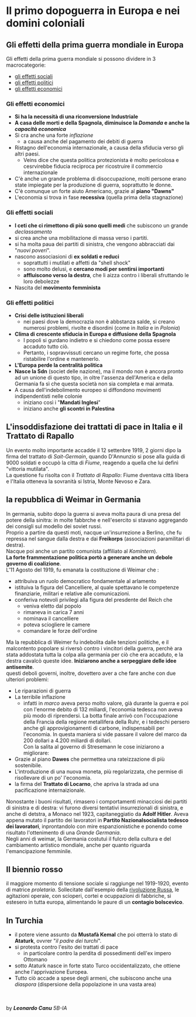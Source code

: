 # Il primo dopoguerra in Europa e nei domini coloniali
## Gli effetti della prima guerra mondiale in Europa
Gli effetti della prima guerra mondiale si possono dividere in 3 macrocategorie:
- [gli effetti sociali](#sociali)
- [gli effetti politici](#politici) 
- [gli effetti economici](#economici)

### <a id="economici"></a> Gli effetti economici
- **Si ha la necessità di una riconversione Industriale**
- **A casa delle morti e della Spagnola, diminuisce la *Domanda* e anche la *capacità economica***
- Si cra anche una forte *inflazione*
    - a causa anche del pagamento dei debiti di guerra
- Ristagno dell'economia internazionale, a causa della sfiducia verso gli altri paesi.
    - Veins dice che questa politica protezionista è molto pericolosa e cesrvirebbe fiducia reciproca per ricostruire il commercio internazionale
- C'è anche un grande problema di disoccupazione, molti persone erano state impiegate per la produzione di guerra, soprattutto le donne.
- C'è comunque un forte aiuto Americano, grazie al **piano "Dawns"**
- L'economia si trova in fase **recessiva** (quella prima della stagnazione)

### <a id="sociali"></a>Gli effetti sociali
- **I ceti che ci rimettono di più sono quelli medi** che subiscono un grande *declassamento*
- si crea anche una mobilitazione di massa verso i partiti.
- si ha molta paua dei partiti di sinistra, che vengono abbracciati dai "*nuovi poveri*".
- nascono associasioni di **ex soldati e reduci**
    - soprattutti i mutilati e affetti da "shell shock"
    - sono molto delusi, e **cercano modi per sentirsi importanti**
    - **affluiscono verso la destra**, che li aizza contro i liberali sfruttando le loro debolezze
- Nascita del **movimento femminista**
### <a id="politici"></a>Gli effetti politici
- **Crisi delle istituzioni liberali**
    - nei paesi dove la democrazia non è abbstanza salde, si creano numerosi problemi, rivolte e disordini (come in *Italia* e in *Polonia*)
- **Clima di crescente sfiducia in Europa e diffusione della Spagnola** 
    - I popoli si gurdano indietro e si chiedono come possa essere accaduto tutto ciò.
    - Pertanto, i sopravvissuti cercano un regime forte, che possa ristabilire l'ordine e mantenerlo.
- **L'Europa perde la centralità politica**
- **Nasce la Sdn** (societ delle nazione), ma il mondo non è ancora pronto ad un unione di questo tipo, in oltre l'assenza dell'America e della Germania fa sì che questa società non sia completa e mai armata.
- A causa dell'indebolimento europeo si diffondono movimenti indipendentisti nelle colonie
    - iniziano così i "**Mandati Inglesi**"
    - iniziano anche **gli scontri in Palestina**

## L'insoddisfazione dei trattati di pace in Italia e il Trattato di Rapallo <a id="rapallo"></a>
Un evento molto importante accadde il 12 settenbre 1919, 2 giorni dipo la firma del trattato di *Sait-Germain*, quando D'Annunzio si pose alla guida di 9000 soldati e occupò la citta di *Fiume*, reagendo a quella che lui definì "vittoria mutilata".<br>
La questione fu risolta con il *Trattato di Rapallo*: Fiume dventava città libera e l'Italia otteneva la sovranità si Istria, Monte Nevoso e Zara.

## la repubblica di Weimar in Germania
In germania, subito dopo la guerra si aveva molta paura di una presa del potere della sinitra: in molte fabbrche e nell'esercito si stavano aggregando dei consigli sul modello dei soviet russi.<br> Proprio a partire da questi moti, nacque un'insurrezione a Berlino, che fu repressa nel sangue dalla destra e dai **Freikorps** (associazioni paramilitari di destra).<br>Nacque poi anche un partito comunista (affiliato al *Komintern*).<br>**La forte frammentazione politica portò a generare anche un debole governo di coalizione**.<br>L'11 Agosto del 1919, fu emanata la costituzione di Weimar che :
- attribuiva un ruolo democratico fondamentale al arlamento 
- istituiva la figura del Cancelliere, al quale spettavano le 
    competenze finanziarie, militari e relative alle comunicazioni.
- conferiva notevoli privilegi alla figura del presdente del Reich che
    - veniva eletto dal popolo
    - rimaneva in carica 7 anni
    - nominava il cancelliere
    - poteva sciogliere le camere
    - comandare le forze dell'ordine

Ma la repubblica di Weimer fu indebolita dalle tenzioni politiche, e il malcontento popolare si riversò contro i vincitori della guerra, perchè ara stata addostata tutta la colpa alla germania per ciò che era accaduto, e la destra cavalcò queste idee. **Iniziarono anche a serpeggiare delle idee antisemite**.<br>
questi deboli governi, inoltre, dovettero aver a che fare anche con due ulteriori problemi:
- Le riparazioni di guerra
- La terribile inflazione
    - infatti in *marco* aveva perso molto valore, già durante la guerra e poi con l'enorme debito di 132 miliardi, l'economia tedesca non aveva più modo di riprendersi.
La botta finale arrivò con l'occupazione della Francia della regione metallifera della Ruhr, e i tedeschi persero anche gli approvigionamenti di carbone, indispensabili per l'economia. In questa maniera si vide passare il valore del marco da 200 dollari a 4.200 miliardi di dollari.<br>
Con la salita al governo di Stresemann le cose iniziarono a migliorare:
- Grazie al piano **Dawes** che permettea una rateizzazione di più sostenibile.
- L'introduzione di una nuova moneta, più regolarizzata, che permise di risollevare di un po' l'economia.
- la firma del **Trattato di Locarno**, che apriva la strada ad una pacificazione internaizionale.

Nonostante i buoni risultati, rimasero i comportamenti minacciosi dei partiti di sinistra e di destra: vi furono diversi tentativi insurrezionali di sinistra, e anche di detstra, a Monaco nel 1923, capitaneggiatio da **Adolf Hitler**. Aveva appena mutato il partito dei lavoratori in **Partito Nazionalsocialista tedesco dei lavoratori**, inprontandolo con mire espanzionistiche e ponendo come risultato l'ottenimento di una *Grande Germania*.<br>
Negli anni di weimar, la Germania costutuì il fulcro della cultura e del cambiamento artistico mondiale, anche per quanto riguarda l'emancipazione femminile.  


## Il biennio rosso <a id="biennio_rosso"></a>
il maggiore momento di tensione sociale si raggiunge nel 1919-1920, evento di matrice *proletaria*. Sollecitate dall'esempio della [rivoluzione Russa](./La-Rivoluzione-Russa.md), le agitazioni operaie, con scioperi, cortei e ocuppazioni di fabbriche, si estesero in tutta europa, alimentando le paure di un **contagio bolscevico**.

## In Turchia
- il potere viene assunto da **Mustafà Kemal** che poi otterrà lo stato di **Ataturk**, ovvrer "*il padre dei turchi*".
- si protesta contro l'esito dei trattati di pace
    - in particolare contro la perdita di possedimenti dell'ex impero Ottomano
- sotto Ataturk nasce in forte stato Turco occidentalizzato, che ottiene anche l'apprivazione Europea.
- Tutto ciò accade a spese degli armeni, che subiscono anche una *diaspora* (dispersione della popolazione in una vasta area)

<br><br>
by ***Leonardo Canu*** *5B-IA*